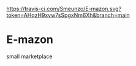 https://travis-ci.com/Smeunzo/E-mazon.svg?token=AHqzH9xvw7sSpgxNm6Xh&branch=main
# E-mazon
small marketplace
